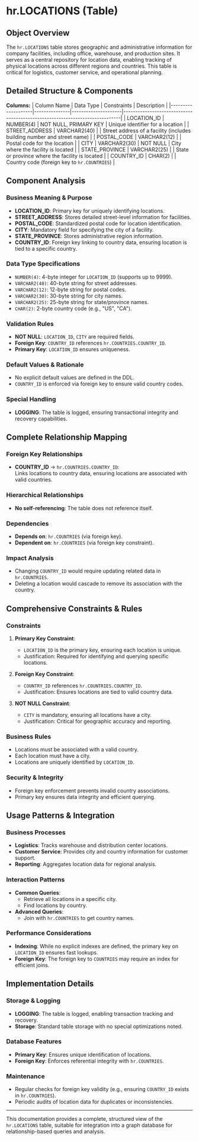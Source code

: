 # hr.LOCATIONS (Table)

## Object Overview
The `hr.LOCATIONS` table stores geographic and administrative information for company facilities, including office, warehouse, and production sites. It serves as a central repository for location data, enabling tracking of physical locations across different regions and countries. This table is critical for logistics, customer service, and operational planning.

## Detailed Structure & Components
**Columns:**
| Column Name        | Data Type     | Constraints         | Description                                                                 |
|--------------------|---------------|---------------------|-----------------------------------------------------------------------------|
| LOCATION_ID        | NUMBER(4)     | NOT NULL, PRIMARY KEY | Unique identifier for a location                                             |
| STREET_ADDRESS     | VARCHAR2(40)  |                     | Street address of a facility (includes building number and street name)     |
| POSTAL_CODE        | VARCHAR2(12)  |                     | Postal code for the location                                               |
| CITY               | VARCHAR2(30)  | NOT NULL            | City where the facility is located                                         |
| STATE_PROVINCE     | VARCHAR2(25)  |                     | State or province where the facility is located                             |
| COUNTRY_ID         | CHAR(2)       |                     | Country code (foreign key to `hr.COUNTRIES`)                               |

## Component Analysis
### Business Meaning & Purpose
- **LOCATION_ID**: Primary key for uniquely identifying locations.  
- **STREET_ADDRESS**: Stores detailed street-level information for facilities.  
- **POSTAL_CODE**: Standardized postal code for location identification.  
- **CITY**: Mandatory field for specifying the city of a facility.  
- **STATE_PROVINCE**: Stores administrative region information.  
- **COUNTRY_ID**: Foreign key linking to country data, ensuring location is tied to a specific country.  

### Data Type Specifications
- `NUMBER(4)`: 4-byte integer for `LOCATION_ID` (supports up to 9999).  
- `VARCHAR2(40)`: 40-byte string for street addresses.  
- `VARCHAR2(12)`: 12-byte string for postal codes.  
- `VARCHAR2(30)`: 30-byte string for city names.  
- `VARCHAR2(25)`: 25-byte string for state/province names.  
- `CHAR(2)`: 2-byte country code (e.g., "US", "CA").  

### Validation Rules
- **NOT NULL**: `LOCATION_ID`, `CITY` are required fields.  
- **Foreign Key**: `COUNTRY_ID` references `hr.COUNTRIES.COUNTRY_ID`.  
- **Primary Key**: `LOCATION_ID` ensures uniqueness.  

### Default Values & Rationale
- No explicit default values are defined in the DDL.  
- `COUNTRY_ID` is enforced via foreign key to ensure valid country codes.  

### Special Handling
- **LOGGING**: The table is logged, ensuring transactional integrity and recovery capabilities.  

## Complete Relationship Mapping
### Foreign Key Relationships
- **COUNTRY_ID** → `hr.COUNTRIES.COUNTRY_ID`:  
  Links locations to country data, ensuring locations are associated with valid countries.  

### Hierarchical Relationships
- **No self-referencing**: The table does not reference itself.  

### Dependencies
- **Depends on**: `hr.COUNTRIES` (via foreign key).  
- **Dependent on**: `hr.COUNTRIES` (via foreign key constraint).  

### Impact Analysis
- Changing `COUNTRY_ID` would require updating related data in `hr.COUNTRIES`.  
- Deleting a location would cascade to remove its association with the country.  

## Comprehensive Constraints & Rules
### Constraints
1. **Primary Key Constraint**:  
   - `LOCATION_ID` is the primary key, ensuring each location is unique.  
   - Justification: Required for identifying and querying specific locations.  

2. **Foreign Key Constraint**:  
   - `COUNTRY_ID` references `hr.COUNTRIES.COUNTRY_ID`.  
   - Justification: Ensures locations are tied to valid country data.  

3. **NOT NULL Constraint**:  
   - `CITY` is mandatory, ensuring all locations have a city.  
   - Justification: Critical for geographic accuracy and reporting.  

### Business Rules
- Locations must be associated with a valid country.  
- Each location must have a city.  
- Locations are uniquely identified by `LOCATION_ID`.  

### Security & Integrity
- Foreign key enforcement prevents invalid country associations.  
- Primary key ensures data integrity and efficient querying.  

## Usage Patterns & Integration
### Business Processes
- **Logistics**: Tracks warehouse and distribution center locations.  
- **Customer Service**: Provides city and country information for customer support.  
- **Reporting**: Aggregates location data for regional analysis.  

### Interaction Patterns
- **Common Queries**:  
  - Retrieve all locations in a specific city.  
  - Find locations by country.  
- **Advanced Queries**:  
  - Join with `hr.COUNTRIES` to get country names.  

### Performance Considerations
- **Indexing**: While no explicit indexes are defined, the primary key on `LOCATION_ID` ensures fast lookups.  
- **Foreign Key**: The foreign key to `COUNTRIES` may require an index for efficient joins.  

## Implementation Details
### Storage & Logging
- **LOGGING**: The table is logged, enabling transaction tracking and recovery.  
- **Storage**: Standard table storage with no special optimizations noted.  

### Database Features
- **Primary Key**: Ensures unique identification of locations.  
- **Foreign Key**: Enforces referential integrity with `hr.COUNTRIES`.  

### Maintenance
- Regular checks for foreign key validity (e.g., ensuring `COUNTRY_ID` exists in `hr.COUNTRIES`).  
- Periodic audits of location data for duplicates or inconsistencies.  

---  
This documentation provides a complete, structured view of the `hr.LOCATIONS` table, suitable for integration into a graph database for relationship-based queries and analysis.